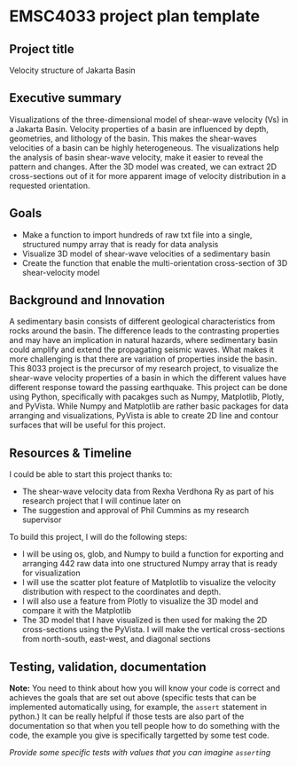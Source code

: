 # EMSC4033 project plan template

## Project title
Velocity structure of Jakarta Basin

## Executive summary

Visualizations of the three-dimensional model of shear-wave velocity (Vs) in a Jakarta Basin. Velocity properties of a basin are influenced by depth, geometries, and lithology of the basin. This makes the shear-waves velocities of a basin can be highly heterogeneous. The visualizations help the analysis of basin shear-wave velocity, make it easier to reveal the pattern and changes. After the 3D model was created, we can extract 2D cross-sections out of it for more apparent image of velocity distribution in a requested orientation. 

## Goals

- Make a function to import hundreds of raw txt file into a single, structured numpy array that is ready for data analysis
- Visualize 3D model of shear-wave velocities of a sedimentary basin
- Create the function that enable the multi-orientation cross-section of 3D shear-velocity model

## Background and Innovation  

A sedimentary basin consists of different geological characteristics from rocks around the basin. The difference leads to the contrasting properties and may have an implication in natural hazards, where sedimentary basin could amplify and extend the propagating seismic waves. What makes it more challenging is that there are variation of properties inside the basin. This 8033 project is the precursor of my research project, to visualize the shear-wave velocity properties of a basin in which the different values have different response toward the passing earthquake. This project can be done using Python, specifically with pacakges such as Numpy, Matplotlib, Plotly, and PyVista. While Numpy and Matplotlib are rather basic packages for data arranging and visualizations, PyVista is able to create 2D line and contour surfaces that will be useful for this project.

## Resources & Timeline

I could be able to start this project thanks to:
- The shear-wave velocity data from Rexha Verdhona Ry as part of his research project that I will continue later on
- The suggestion and approval of Phil Cummins as my research supervisor

To build this project, I will do the following steps:
  - I will be using os, glob, and Numpy to build a function for exporting and arranging 442 raw data into one structured Numpy array that is ready for visualization
  - I will use the scatter plot feature of Matplotlib to visualize the velocity distribution with respect to the coordinates and depth.
  - I will also use a feature from Plotly to visualize the 3D model and compare it with the Matplotlib
  - The 3D model that I have visualized is then used for making the 2D cross-sections using the PyVista. I will make the vertical cross-sections from north-south, east-west, and diagonal sections

## Testing, validation, documentation

**Note:** You need to think about how you will know your code is correct and achieves the goals that are set out above (specific tests that can be implemented automatically using, for example, the `assert` statement in python.)  It can be really helpful if those tests are also part of the documentation so that when you tell people how to do something with the code, the example you give is specifically targetted by some test code.

_Provide some specific tests with values that you can imagine `assert`ing_
